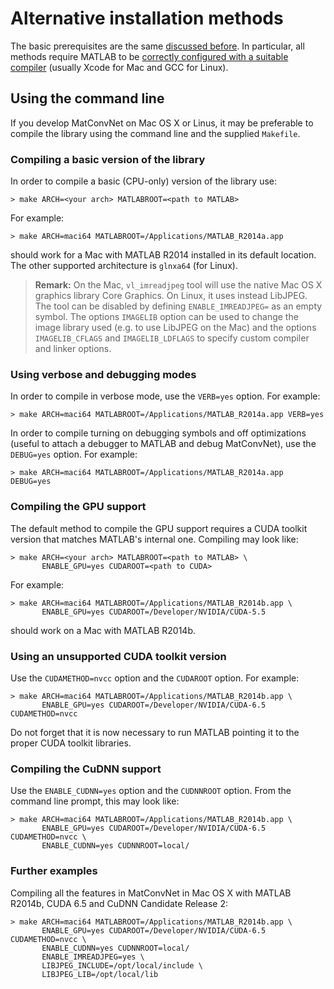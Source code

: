 # Alternative installation methods

The basic prerequisites are the same [discussed before](install). In
particular, all methods require MATLAB to be
[correctly configured with a suitable compiler](http://www.mathworks.com/help/matlab/matlab_external/changing-default-compiler.html)
(usually Xcode for Mac and GCC for Linux).

## Using the command line

If you develop MatConvNet on Mac OS X or Linus, it may be preferable
to compile the library using the command line and the supplied
`Makefile`.

### Compiling a basic version of the library

In order to compile a basic (CPU-only) version of the library use:

    > make ARCH=<your arch> MATLABROOT=<path to MATLAB>

For example:

    > make ARCH=maci64 MATLABROOT=/Applications/MATLAB_R2014a.app

should work for a Mac with MATLAB R2014 installed in its default
location. The other supported architecture is `glnxa64` (for Linux).

> **Remark:** On the Mac, `vl_imreadjpeg` tool will use the native Mac OS X graphics
> library Core Graphics. On Linux, it uses instead LibJPEG.
> The tool can be disabled by defining `ENABLE_IMREADJPEG=` as an empty
> symbol. The options `IMAGELIB` option can be used to change the
> image library used (e.g. to use LibJPEG on the Mac) and the
> options `IMAGELIB_CFLAGS` and `IMAGELIB_LDFLAGS` to specify
> custom compiler and linker options.

### Using verbose and debugging modes

In order to compile in verbose mode, use the `VERB=yes` option. For example:

    > make ARCH=maci64 MATLABROOT=/Applications/MATLAB_R2014a.app VERB=yes

In order to compile turning on debugging symbols and off optimizations
(useful to attach a debugger to MATLAB and debug MatConvNet), use the
`DEBUG=yes` option. For example:

    > make ARCH=maci64 MATLABROOT=/Applications/MATLAB_R2014a.app DEBUG=yes

### Compiling the GPU support

The default method to compile the GPU support requires a CUDA toolkit
version that matches MATLAB's internal one. Compiling may look like:

    > make ARCH=<your arch> MATLABROOT=<path to MATLAB> \
           ENABLE_GPU=yes CUDAROOT=<path to CUDA>

For example:

    > make ARCH=maci64 MATLABROOT=/Applications/MATLAB_R2014b.app \
           ENABLE_GPU=yes CUDAROOT=/Developer/NVIDIA/CUDA-5.5

should work on a Mac with MATLAB R2014b.

### Using an unsupported CUDA toolkit version

Use the `CUDAMETHOD=nvcc` option and the `CUDAROOT` option. For
example:

    > make ARCH=maci64 MATLABROOT=/Applications/MATLAB_R2014b.app \
           ENABLE_GPU=yes CUDAROOT=/Developer/NVIDIA/CUDA-6.5 CUDAMETHOD=nvcc

Do not forget that it is now necessary to run MATLAB pointing it to
the proper CUDA toolkit libraries.

### Compiling the CuDNN support

Use the `ENABLE_CUDNN=yes` option and the `CUDNNROOT` option. From the
command line prompt, this may look like:

    > make ARCH=maci64 MATLABROOT=/Applications/MATLAB_R2014b.app \
           ENABLE_GPU=yes CUDAROOT=/Developer/NVIDIA/CUDA-6.5 CUDAMETHOD=nvcc \
           ENABLE_CUDNN=yes CUDNNROOT=local/


### Further examples

Compiling all the features in MatConvNet in Mac OS X with MATLAB
R2014b, CUDA 6.5 and CuDNN Candidate Release 2:

    > make ARCH=maci64 MATLABROOT=/Applications/MATLAB_R2014b.app \
           ENABLE_GPU=yes CUDAROOT=/Developer/NVIDIA/CUDA-6.5 CUDAMETHOD=nvcc \
           ENABLE_CUDNN=yes CUDNNROOT=local/
           ENABLE_IMREADJPEG=yes \
           LIBJPEG_INCLUDE=/opt/local/include \
           LIBJPEG_LIB=/opt/local/lib

